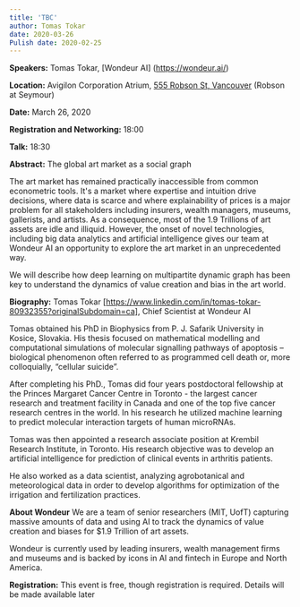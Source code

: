 ```yaml
---
title: 'TBC'
author: Tomas Tokar 
date: 2020-03-26
Pulish date: 2020-02-25
---
```

**Speakers:** Tomas Tokar, [Wondeur AI] (https://wondeur.ai/)

**Location:** Avigilon Corporation Atrium, [555 Robson St, Vancouver](https://goo.gl/maps/6mHjCucr32sv4jv97) (Robson at Seymour)

**Date:** March 26, 2020

**Registration and Networking:** 18:00 

**Talk:** 18:30 

**Abstract:** 
The global art market as a social graph

The art market has remained practically inaccessible from common econometric tools. It's a market where expertise and intuition drive decisions, where data is scarce and where explainability of prices is a major problem for all stakeholders including insurers, wealth managers, museums, gallerists, and artists. As a consequence, most of the 1.9 Trillions of art assets are idle and illiquid. However, the onset of novel technologies, including big data analytics and artificial intelligence gives our team at Wondeur AI an opportunity to explore the art market in an unprecedented way.

We will describe how deep learning on multipartite dynamic graph has been key to understand the dynamics of value creation and bias in the art world.


**Biography:**
Tomas Tokar [https://www.linkedin.com/in/tomas-tokar-80932355?originalSubdomain=ca], Chief Scientist at Wondeur AI 

Tomas obtained his PhD in Biophysics from P. J. Safarik University in Kosice, Slovakia. His thesis focused on mathematical modelling and computational simulations of molecular signalling pathways of apoptosis – biological phenomenon often referred to as programmed cell death or, more colloquially, “cellular suicide”. 

After completing his PhD., Tomas did four years postdoctoral fellowship at the Princes Margaret Cancer Centre in Toronto - the largest cancer research and treatment facility in Canada and one of the top five cancer research centres in the world. In his research he utilized machine learning to predict molecular interaction targets of human microRNAs. 

Tomas was then appointed a research associate position at Krembil Research Institute, in Toronto. His research objective was to develop an artificial intelligence for prediction of clinical events in arthritis patients. 

He also worked as a data scientist, analyzing agrobotanical and meteorological data in order to develop algorithms for optimization of the irrigation and fertilization practices. 


**About Wondeur**
We are a team of senior researchers (MIT, UofT) capturing massive amounts of data and using AI to track the dynamics of value creation and biases for $1.9 Trillion of art assets.

Wondeur is currently used by leading insurers, wealth management firms and museums and is backed by icons in AI and fintech in Europe and North America.


**Registration:** 
This event is free, though registration is required. Details will be made available later

